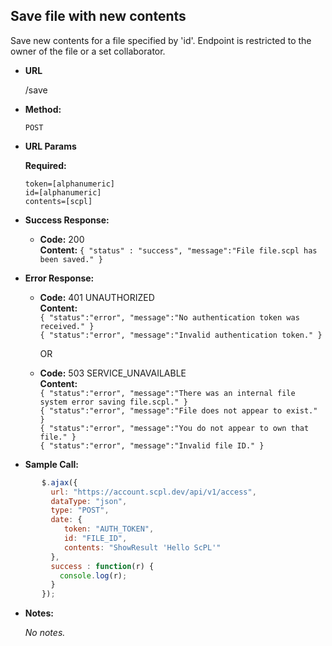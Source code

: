 **Save file with new contents**
----
Save new contents for a file specified by 'id'. Endpoint is restricted to the owner of the file or a set collaborator.

* **URL**

  /save

* **Method:**

  `POST`

*  **URL Params**

   **Required:**

   `token=[alphanumeric]`<br/>
   `id=[alphanumeric]`<br/>
   `contents=[scpl]`

* **Success Response:**

     * **Code:** 200 <br />
       **Content:** `{ "status" : "success", "message":"File file.scpl has been saved." }`

* **Error Response:**

   * **Code:** 401 UNAUTHORIZED <br />
     **Content:**<br/>
     `{ "status":"error", "message":"No authentication token was received." }`<br/>
     `{ "status":"error", "message":"Invalid authentication token." }`

     OR

    * **Code:** 503 SERVICE_UNAVAILABLE <br />
       **Content:**<br/>
       `{ "status":"error", "message":"There was an internal file system error saving file.scpl." }`<br/>
       `{ "status":"error", "message":"File does not appear to exist." }`<br/>
       `{ "status":"error", "message":"You do not appear to own that file." }`<br/>
       `{ "status":"error", "message":"Invalid file ID." }`

* **Sample Call:**

```javascript
       $.ajax({
         url: "https://account.scpl.dev/api/v1/access",
         dataType: "json",
         type: "POST",
         date: {
            token: "AUTH_TOKEN",
            id: "FILE_ID",
            contents: "ShowResult 'Hello ScPL'"
         },
         success : function(r) {
           console.log(r);
         }
       });
```

   * **Notes:**

     _No notes._
